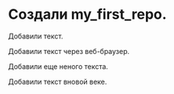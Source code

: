 # Создали my_first_repo.
Добавили текст.

Добавили текст через веб-браузер.

Добавили еще неного текста.

Добавили текст вновой веке.
